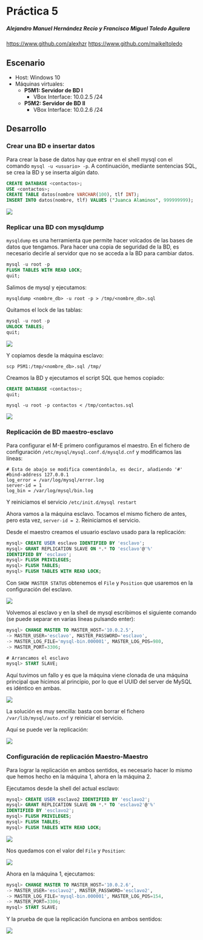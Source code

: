 # Práctica 5
##### Alejandro Manuel Hernández Recio y Francisco Miguel Toledo Aguilera
https://www.github.com/alexhzr
https://www.github.com/maikeltoledo

## Escenario

 - Host: Windows 10 
 - Máquinas virtuales:
	 -  **P5M1: Servidor de BD I** 
		 - VBox Interface: 10.0.2.5 /24
	 - **P5M2: Servidor de BD II**
		 - VBox Interface: 10.0.2.6 /24


## Desarrollo 
### Crear una BD e insertar datos
Para crear la base de datos hay que entrar en el shell mysql con el comando ``mysql -u <usuario> -p``. A continuación, mediante sentencias SQL, se crea la BD y se inserta algún dato.

```sql
CREATE DATABASE <contactos>;
USE <contactos>;
CREATE TABLE datos(nombre VARCHAR(100), tlf INT);
INSERT INTO datos(nombre, tlf) VALUES ("Juanca Alaminos", 999999999);
```

![](https://imgur.com/8LwjmPW.png)

### Replicar una BD con mysqldump
``mysqldump`` es una herramienta que permite hacer volcados de las bases de datos que tengamos. Para hacer una copia de seguridad de la BD, es necesario decirle al servidor que no se acceda a la BD para cambiar datos.

```sql 
mysql -u root -p
FLUSH TABLES WITH READ LOCK;
quit;
```

Salimos de mysql y ejecutamos:

``mysqldump <nombre_db> -u root -p > /tmp/<nombre_db>.sql``

Quitamos el lock de las tablas:

```sql 
mysql -u root -p
UNLOCK TABLES;
quit;
```

![](https://imgur.com/hErAOJ5.png)

Y copiamos desde la máquina esclavo:

``scp P5M1:/tmp/<nombre_db>.sql /tmp/``

Creamos la BD y ejecutamos el script SQL que hemos copiado:

```sql
CREATE DATABASE <contactos>;
quit;
```

``mysql -u root -p contactos < /tmp/contactos.sql``

![](https://imgur.com/5qjZzfl.png)

### Replicación de BD maestro-esclavo
Para configurar el M-E primero configuramos el maestro. En el fichero de configuración ``/etc/mysql/mysql.conf.d/mysqld.cnf`` y modificamos las líneas:
```
# Esta de abajo se modifica comentándola, es decir, añadiendo '#'
#bind-address 127.0.0.1
log_error = /var/log/mysql/error.log
server-id = 1
log_bin = /var/log/mysql/bin.log
```

Y reiniciamos el servicio ``/etc/init.d/mysql restart``

Ahora vamos a la máquina esclavo. Tocamos el mismo fichero de antes, pero esta vez, ``server-id = 2``. Reiniciamos el servicio.

Desde el maestro creamos el usuario esclavo usado para la replicación:

```sql
mysql> CREATE USER esclavo IDENTIFIED BY 'esclavo';
mysql> GRANT REPLICATION SLAVE ON *.* TO 'esclavo'@'%'
IDENTIFIED BY 'esclavo';
mysql> FLUSH PRIVILEGES;
mysql> FLUSH TABLES;
mysql> FLUSH TABLES WITH READ LOCK;
```

Con ``SHOW MASTER STATUS`` obtenemos el ``File`` y ``Position`` que usaremos en la configuración del esclavo.

![](https://imgur.com/zzz9Vxb.png)

Volvemos al esclavo y en la shell de mysql escribimos el siguiente comando (se puede separar en varias líneas pulsando enter):

```sql
mysql> CHANGE MASTER TO MASTER_HOST='10.0.2.5',
-> MASTER_USER='esclavo', MASTER_PASSWORD='esclavo',
-> MASTER_LOG_FILE='mysql-bin.000001', MASTER_LOG_POS=980,
-> MASTER_PORT=3306;

# Arrancamos el esclavo
mysql> START SLAVE;
```

Aquí tuvimos un fallo y es que la máquina viene clonada de una máquina principal que hicimos al principio, por lo que el UUID del server de MySQL es idéntico en ambas.

![](https://imgur.com/ULgdnYe.png)

La solución es muy sencilla: basta con borrar el fichero ``/var/lib/mysql/auto.cnf`` y reiniciar el servicio.

Aquí se puede ver la replicación:

![](https://imgur.com/Kz11zlM.png)

### Configuración de replicación Maestro-Maestro
Para lograr la replicación en ambos sentidos, es necesario hacer lo mismo que hemos hecho en la máquina 1, ahora en la máquina 2.

Ejecutamos desde la shell del actual esclavo:

```sql
mysql> CREATE USER esclavo2 IDENTIFIED BY 'esclavo2';
mysql> GRANT REPLICATION SLAVE ON *.* TO 'esclavo2'@'%'
IDENTIFIED BY 'esclavo2';
mysql> FLUSH PRIVILEGES;
mysql> FLUSH TABLES;
mysql> FLUSH TABLES WITH READ LOCK;
```

![](https://imgur.com/rQ6cAtg.png)

Nos quedamos con el valor del ``File`` y ``Position``:

![](https://imgur.com/GcVyk51.png)

Ahora en la máquina 1, ejecutamos:

```sql
mysql> CHANGE MASTER TO MASTER_HOST='10.0.2.6',
-> MASTER_USER='esclavo2', MASTER_PASSWORD='esclavo2',
-> MASTER_LOG_FILE='mysql-bin.000001', MASTER_LOG_POS=154,
-> MASTER_PORT=3306;
mysql> START SLAVE;
```
Y la prueba de que la replicación funciona en ambos sentidos:

![](https://imgur.com/V6EQ0Ua.png)
